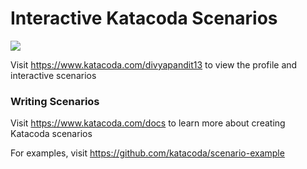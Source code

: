 # Interactive Katacoda Scenarios

[![](http://shields.katacoda.com/katacoda/divyapandit13/count.svg)](https://www.katacoda.com/divyapandit13 "Get your profile on Katacoda.com")

Visit https://www.katacoda.com/divyapandit13 to view the profile and interactive scenarios

### Writing Scenarios
Visit https://www.katacoda.com/docs to learn more about creating Katacoda scenarios

For examples, visit https://github.com/katacoda/scenario-example
